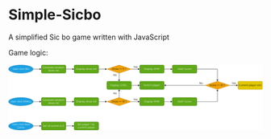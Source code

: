 # Simple-Sicbo

A simplified Sic bo game written with JavaScript

Game logic:

![Flowchart](flowchart.png)
